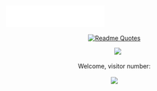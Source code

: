 <img src="images/svg/header.svg"></img>
<p align="center">
  <a href="https://en.wikipedia.org/wiki/Red_Dragon_(novel)">
    <img src="https://quotes-github-readme.vercel.app/api?type=horizontal&quote=You%20didn't%20attract%20a%20freak.%20You%20attracted%20a%20man%20with%20a%20freak%20on%20his%20back.%20There's%20nothing%20wrong%20with%20you...%20except%20your%20hair.%20Your%20hair%20is%20a%20trainwreck.&author=Will%20Graham,%20Red%20Dragon" alt="Readme Quotes">
  </a>
</p>
<p align="center"><img src="https://files.catbox.moe/ypwsjz.png" width="50%" align="right">
  <br><br>
Welcome, visitor number: <br><br>
   <a href="https://shinminase.neocities.org/">
    <a href="https://whereis-mypizza.tumblr.com/post/668749932706119680"><img src="https://profile-counter.glitch.me/{gutsnroses}/count.svg"></a>
  </a>
</p>
